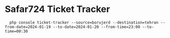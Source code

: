 # Safar724 Ticket Tracker

```shell
  php console ticket-tracker --source=borujerd --destination=tehran --from-date=2024-01-19 --to-date=2024-01-20 --from-time=23:00 --to-time=00:30
```
